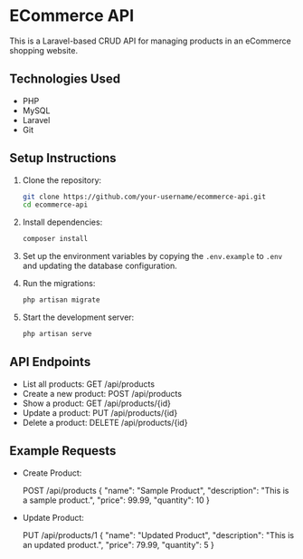 # ECommerce API

This is a Laravel-based CRUD API for managing products in an eCommerce shopping website.

## Technologies Used
- PHP
- MySQL
- Laravel
- Git

## Setup Instructions

1. Clone the repository:
   ```bash
   git clone https://github.com/your-username/ecommerce-api.git
   cd ecommerce-api
2. Install dependencies:
    ```bash
   composer install
4. Set up the environment variables by copying the `.env.example` to `.env` and updating the database configuration.
   
6. Run the migrations:
    ```bash
   php artisan migrate
7. Start the development server:
    ```bash
   php artisan serve
   
## API Endpoints

* List all products: GET /api/products
* Create a new product: POST /api/products
* Show a product: GET /api/products/{id}
* Update a product: PUT /api/products/{id}
* Delete a product: DELETE /api/products/{id}

## Example Requests
* Create Product:
  
  POST /api/products
{
    "name": "Sample Product",
    "description": "This is a sample product.",
    "price": 99.99,
    "quantity": 10
}


* Update Product:
  
  PUT /api/products/1
{
    "name": "Updated Product",
    "description": "This is an updated product.",
    "price": 79.99,
    "quantity": 5
}




   

